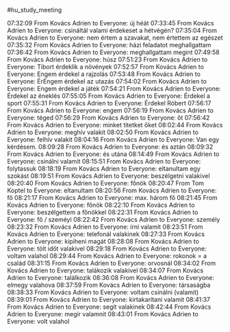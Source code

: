 #hu_study_meeting 

07:32:09 From Kovács Adrien to Everyone:
	új héát
07:33:45 From Kovács Adrien to Everyone:
	csináltál valami érdekeset a hétvégén?
07:35:04 From Kovács Adrien to Everyone:
	nem értem a szavakat, nem értettem az egészet
07:35:32 From Kovács Adrien to Everyone:
	házi feladatot meghallgattam
07:36:42 From Kovács Adrien to Everyone:
	meghallgattam megint
07:49:58 From Kovács Adrien to Everyone:
	húsz
07:51:23 From Kovács Adrien to Everyone:
	Tibort érdeklik a növények
07:52:57 From Kovács Adrien to Everyone:
	Engem érdekel a rajzolás
07:53:48 From Kovács Adrien to Everyone:
	ÉrEngem érdekel az utazás
07:54:02 From Kovács Adrien to Everyone:
	Engem érdekel a játék
07:54:21 From Kovács Adrien to Everyone:
	Érdekel az éneklés
07:55:05 From Kovács Adrien to Everyone:
	Érdekel a sport
07:55:31 From Kovács Adrien to Everyone:
	Érdekel Róbert
07:56:17 From Kovács Adrien to Everyone:
	engem
07:56:19 From Kovács Adrien to Everyone:
	téged
07:56:29 From Kovács Adrien to Everyone:
	őt
07:56:42 From Kovács Adrien to Everyone:
	minket titetket őket
08:02:44 From Kovács Adrien to Everyone:
	meghív valakit
08:02:50 From Kovács Adrien to Everyone:
	felhív valakit
08:04:16 From Kovács Adrien to Everyone:
	Van egy kérdésem.
08:09:28 From Kovács Adrien to Everyone:
	és aztán
08:09:32 From Kovács Adrien to Everyone:
	és utána
08:14:49 From Kovács Adrien to Everyone:
	csinálni valamit
08:15:51 From Kovács Adrien to Everyone:
	folytassuk
08:18:19 From Kovács Adrien to Everyone:
	eltanultam egy szokást
08:19:51 From Kovács Adrien to Everyone:
	beszélgetni valakivel
08:20:40 From Kovács Adrien to Everyone:
	főnök
08:20:47 From Tom Koptel to Everyone:
	eltanultam
08:20:56 From Kovács Adrien to Everyone:
	fő
08:21:17 From Kovács Adrien to Everyone:
	max. három fő
08:21:45 From Kovács Adrien to Everyone:
	főnök
08:22:10 From Kovács Adrien to Everyone:
	beszélgettem a főnökkel
08:22:31 From Kovács Adrien to Everyone:
	fő / szeméyl
08:22:42 From Kovács Adrien to Everyone:
	személy
08:23:32 From Kovács Adrien to Everyone:
	írni valamit
08:23:51 From Kovács Adrien to Everyone:
	telefonál valakinek
08:27:33 From Kovács Adrien to Everyone:
	kipiheni magát
08:28:08 From Kovács Adrien to Everyone:
	tölt időt valakivel
08:29:18 From Kovács Adrien to Everyone:
	voltam valahol
08:29:44 From Kovács Adrien to Everyone:
	rokonok = a család
08:31:15 From Kovács Adrien to Everyone:
	orvosnál
08:34:02 From Kovács Adrien to Everyone:
	talákozik valakivel
08:34:07 From Kovács Adrien to Everyone:
	találkozik
08:36:08 From Kovács Adrien to Everyone:
	elmegy valahova
08:37:59 From Kovács Adrien to Everyone:
	társaságba
08:38:33 From Kovács Adrien to Everyone:
	voltam csinálni (valamit)
08:39:01 From Kovács Adrien to Everyone:
	kirtakarítani valamit
08:41:37 From Kovács Adrien to Everyone:
	segít valakinek
08:42:44 From Kovács Adrien to Everyone:
	megír valamnit
08:43:01 From Kovács Adrien to Everyone:
	volt valahol
